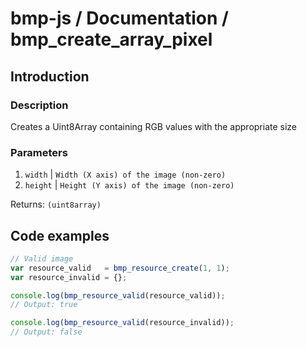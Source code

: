 # bmp-js / Documentation / bmp_create_array_pixel
## Introduction

### Description

Creates a Uint8Array containing RGB values with the appropriate size

### Parameters

1. `width` | `Width (X axis) of the image (non-zero)`
2. `height` | `Height (Y axis) of the image (non-zero)`

Returns: `(uint8array)`

## Code examples

```js
// Valid image
var resource_valid   = bmp_resource_create(1, 1);
var resource_invalid = {};

console.log(bmp_resource_valid(resource_valid));
// Output: true

console.log(bmp_resource_valid(resource_invalid));
// Output: false
```
